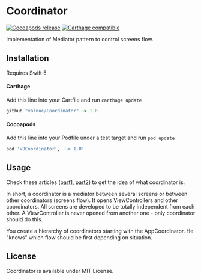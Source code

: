 # Coordinator
[![Cocoapods release](https://img.shields.io/cocoapods/v/Coordinator.svg)]() [![Carthage compatible](https://img.shields.io/badge/Carthage-compatible-4BC51D.svg?style=flat)](https://github.com/Carthage/Carthage)

Implementation of Mediator pattern to control screens flow.

## Installation
Requires Swift 5

#### Carthage
Add this line into your Cartfile and run `carthage update`
```ruby
github "valnoc/Coordinator" ~> 1.0
```
#### Cocoapods
Add this line into your Podfile under a test target and run `pod update`
```ruby
pod 'VBCoordinator', '~> 1.0'
```

## Usage
Check these articles ([part1](https://medium.com/blacklane-engineering/coordinators-essential-tutorial-part-i-376c836e9ba7), [part2](https://medium.com/blacklane-engineering/coordinators-essential-tutorial-part-ii-b5ab3eb4a74)) to get the idea of what coordinator is.

In short, a coordinator is a mediator between several screens or between other coordinators (screens flow). It opens ViewControllers and other coordinators. All screens are developed to be totally independent from each other. A ViewController is never opened from another one - only coordinator should do this. 

You create a hierarchy of coordinators starting with the AppCoordinator. He "knows" which flow should be first depending on situation.

## License
Coordinator is available under MIT License.
